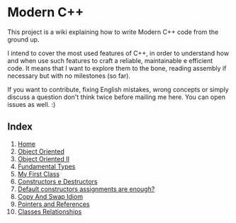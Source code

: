 # Modern C++

This project is a wiki explaining how to write Modern C++ code from the ground up.

I intend to cover the most used features of C++, in order to understand how and when use such features to craft a reliable, maintainable e efficient code. It means that I want to explore them to the bone, reading assembly if necessary but with no milestones (so far).

If you want to contribute, fixing English mistakes, wrong concepts or simply discuss a question don't think twice before mailing me here. You can open issues as well. :)

## Index

1. [Home](https://github.com/jrziviani/C-Moderno/wiki/01.-Home)
2. [Object Oriented](https://github.com/jrziviani/C-Moderno/wiki/02.-Object-Oriented)
3. [Object Oriented II](https://github.com/jrziviani/C-Moderno/wiki/03.-Object-Oriented---II)
4. [Fundamental Types](https://github.com/jrziviani/C-Moderno/wiki/04.-Fundamental-Types)
5. [My First Class](https://github.com/jrziviani/C-Moderno/wiki/05.-My-First-Class)
6. [Constructors e Destructors](https://github.com/jrziviani/C-Moderno/wiki/06.-Constructors-e-Destructors)
7. [Default constructors assignments are enough?](https://github.com/jrziviani/C-Moderno/wiki/07.-Default-constructors-assignments-are-enough%3F)
8. [Copy And Swap Idiom](https://github.com/jrziviani/C-Moderno/wiki/08.-Copy-And-Swap-Idiom)
9. [Pointers and References](https://github.com/jrziviani/C-Moderno/wiki/09.-Pointers-and-References)
10. [Classes Relationships](https://github.com/jrziviani/C-Moderno/wiki/10.-Class-Relationship)

